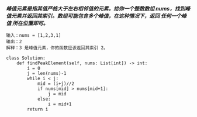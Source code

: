 ***峰值元素是指其值严格大于左右相邻值的元素。给你一个整数数组 nums，找到峰值元素并返回其索引。数组可能包含多个峰值，在这种情况下，返回 任何一个峰值 所在位置即可。***

```
输入：nums = [1,2,3,1]
输出：2
解释：3 是峰值元素，你的函数应该返回其索引 2。
```

```
class Solution:
    def findPeakElement(self, nums: List[int]) -> int:
        i = 0
        j = len(nums)-1
        while i < j:
            mid = (i+j)//2
            if nums[mid] > nums[mid+1]:
                j = mid
            else:
                i = mid+1
        return i 
```